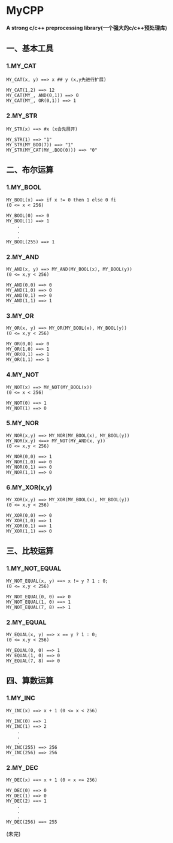 MyCPP
============

**A strong c/c++ preprocessing library(一个强大的c/c++预处理库)**

## 一、基本工具 ##

### 1.MY\_CAT ###

	MY_CAT(x, y) ==> x ## y (x,y先进行扩展)

	MY_CAT(1,2) ==> 12
	MY_CAT(MY_, AND(0,1)) ==> 0
	MY_CAT(MY_, OR(0,1)) ==> 1


### 2.MY\_STR ###

	MY_STR(x) ==> #x (x会先展开)

	MY_STR(1) ==> "1"
	MY_STR(MY_BOO(7)) ==> "1"
	MY_STR(MY_CAT(MY_,BOO(0))) ==> "0"


## 二、布尔运算 ##

### 1.MY\_BOOL ###

	MY_BOOL(x) ==> if x != 0 then 1 else 0 fi
	(0 <= x < 256)

	MY_BOOL(0) ==> 0
	MY_BOOL(1) ==> 1
		.
		.
		.
	MY_BOOL(255) ==> 1


### 2.MY\_AND ###

	MY_AND(x, y) ==> MY_AND(MY_BOOL(x), MY_BOOL(y))
	(0 <= x,y < 256)

	MY_AND(0,0) ==> 0
	MY_AND(1,0) ==> 0
	MY_AND(0,1) ==> 0
	MY_AND(1,1) ==> 1


### 3.MY\_OR ###

	MY_OR(x, y) ==> MY_OR(MY_BOOL(x), MY_BOOL(y))
	(0 <= x,y < 256)

	MY_OR(0,0) ==> 0
	MY_OR(1,0) ==> 1
	MY_OR(0,1) ==> 1
	MY_OR(1,1) ==> 1


### 4.MY\_NOT ###

	MY_NOT(x) ==> MY_NOT(MY_BOOL(x))
	(0 <= x < 256)

	MY_NOT(0) ==> 1
	MY_NOT(1) ==> 0


### 5.MY\_NOR ###

	MY_NOR(x,y) ==> MY_NOR(MY_BOOL(x), MY_BOOL(y))
	MY_NOR(x,y) <==> MY_NOT(MY_AND(x, y))
	(0 <= x,y < 256)

	MY_NOR(0,0) ==> 1
	MY_NOR(1,0) ==> 0
	MY_NOR(0,1) ==> 0
	MY_NOR(1,1) ==> 0


### 6.MY\_XOR(x,y) ###

	MY_XOR(x,y) ==> MY_XOR(MY_BOOL(x), MY_BOOL(y))
	(0 <= x,y < 256)

	MY_XOR(0,0) ==> 0
	MY_XOR(1,0) ==> 1
	MY_XOR(0,1) ==> 1
	MY_XOR(1,1) ==> 0


## 三、比较运算 ##

### 1.MY\_NOT\_EQUAL ###

	MY_NOT_EQUAL(x, y) ==> x != y ? 1 : 0;
	(0 <= x,y < 256)

	MY_NOT_EQUAL(0, 0) ==> 0
	MY_NOT_EQUAL(1, 0) ==> 1
	MY_NOT_EQUAL(7, 8) ==> 1

### 2.MY\_EQUAL ###

	MY_EQUAL(x, y) ==> x == y ? 1 : 0;
	(0 <= x,y < 256)

	MY_EQUAL(0, 0) ==> 1
	MY_EQUAL(1, 0) ==> 0
	MY_EQUAL(7, 8) ==> 0


## 四、算数运算 ##

### 1.MY\_INC ###

	MY_INC(x) ==> x + 1 (0 <= x < 256)

	MY_INC(0) ==> 1
	MY_INC(1) ==> 2
		.
		.
		.
	MY_INC(255) ==> 256
	MY_INC(256) ==> 256


### 2.MY\_DEC ###

	MY_DEC(x) ==> x + 1 (0 < x <= 256)

	MY_DEC(0) ==> 0
	MY_DEC(1) ==> 0
	MY_DEC(2) ==> 1
		.
		.
		.
	MY_DEC(256) ==> 255


(未完)

